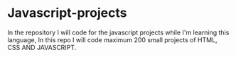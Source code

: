 # Javascript-projects
In the repository I will code for the javascript projects while I'm learning this language, In this repo I will code maximum 200 small projects of HTML, CSS AND JAVASCRIPT.
